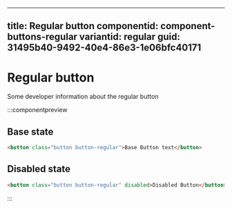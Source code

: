 ---
title: Regular button
componentid: component-buttons-regular
variantid: regular
guid: 31495b40-9492-40e4-86e3-1e06bfc40171
----
# Regular button
Some developer information about the regular button

:::componentpreview
## Base state
```html
<button class="button button-regular">Base Button text</button>
```

## Disabled state
```html
<button class="button button-regular" disabled>Disabled Button</button>
```
:::
